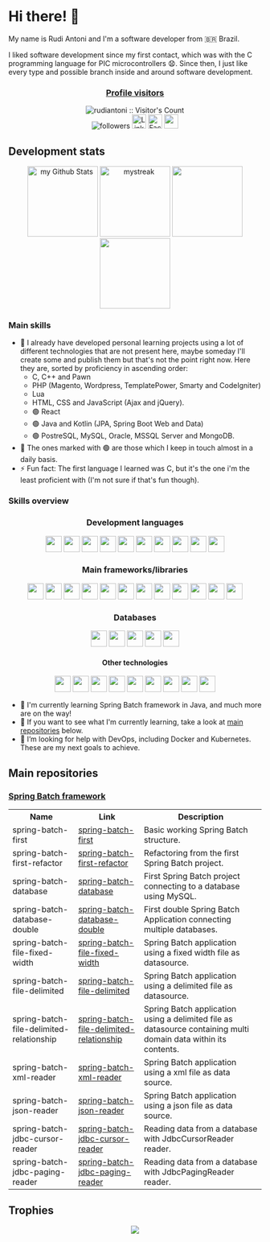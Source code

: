 
# Hi there! :wave:

My name is Rudi Antoni and I'm a software developer from 🇧🇷 Brazil.

I liked software development since my first contact, which was with the C programming language for PIC microcontrollers :anguished:. Since then, I just like every type and possible branch inside and around software development.

<div align="center">

  <h3><a href="https://github.com/rudiantoni">Profile visitors</a></h3>
  <img src="https://profile-counter.glitch.me/{rudiantoni}/count.svg" alt="rudiantoni :: Visitor's Count" />
  <br />
  <img alt="followers" title="Follow me on Github" src="https://img.shields.io/github/followers/rudiantoni?color=236ad3&style=for-the-badge&logo=github&label=Follow"/>
  <a href="https://www.linkedin.com/in/rudimilson-antoni-34b872115/" target="_blank"><img src="https://img.shields.io/badge/LinkedIn-%230077B5.svg?&style=flat-square&logo=linkedin&logoColor=white" alt="LinkedIn" style="height: 28px;"></a>
  <a href="https://www.facebook.com/rudi.antoni.70" target="_blank"><img src="https://img.shields.io/badge/Facebook-%231877F2.svg?&style=flat-square&logo=facebook&logoColor=white" alt="Facebook" style="height: 28px;"></a>
  <a href="mailto:rudiantoni2013@gmail.com"><img src="https://img.shields.io/badge/Gmail-D14836?style=for-the-badge&logo=gmail&logoColor=white" style="height: 28px;" /></a>
  
</div>

## Development stats

<div align="center">
  <img height="140px" style="display: inline-block;" src="https://github-readme-stats-sigma-five.vercel.app/api?username=rudiantoni&include_all_commits=true&count_private=true&show_icons=true&line_height=20&title_color=2B5BBD&icon_color=1124BB&text_color=A1A1A1&bg_color=0,000000,130F40" alt="my Github Stats" />
  <img height="140px" style="display: inline-block;" src="https://github-readme-streak-stats.herokuapp.com/?user=rudiantoni&theme=tokyonight" alt="mystreak" />
  <img height="140px" src="https://github-profile-summary-cards.vercel.app/api/cards/profile-details?username=rudiantoni&theme=tokyonight" />
  <img height="140px" src="https://github-readme-stats-sigma-five.vercel.app/api/top-langs/?username=rudiantoni&layout=compact&langs_count=10&theme=tokyonight&hide_border=true"/>

</div>

### Main skills

- :speech_balloon: I already have developed personal learning projects using a lot of different technologies that are not present here, maybe someday I'll create some and publish them but that's not the point right now. Here they are, sorted by proficiency in ascending order:
  - C, C++ and Pawn
  - PHP (Magento, Wordpress, TemplatePower, Smarty and CodeIgniter)
  - Lua
  - HTML, CSS and JavaScript (Ajax and jQuery).
  - :green_circle: React
  - :green_circle: Java and Kotlin (JPA, Spring Boot Web and Data)
  - :green_circle: PostreSQL, MySQL, Oracle, MSSQL Server and MongoDB.
- :speech_balloon: The ones marked with :green_circle: are those which I keep in touch almost in a daily basis.
- :zap: Fun fact: The first language I learned was C, but it's the one i'm the least proficient with (I'm not sure if that's fun though).

### Skills overview

<div align="center" >
  
  <h3>Development languages</h3>
  
  <img src="https://cdn.jsdelivr.net/gh/devicons/devicon/icons/html5/html5-plain-wordmark.svg" height="32px" />
  <img src="https://cdn.jsdelivr.net/gh/devicons/devicon/icons/css3/css3-plain-wordmark.svg" height="32px" />
  <img src="https://cdn.jsdelivr.net/gh/devicons/devicon/icons/javascript/javascript-original.svg" height="32px" />
  <img src="https://cdn.jsdelivr.net/gh/devicons/devicon/icons/typescript/typescript-original.svg" height="32px" />
  <img src="https://cdn.jsdelivr.net/gh/devicons/devicon/icons/php/php-original.svg" height="32px" />
  <img src="https://cdn.jsdelivr.net/gh/devicons/devicon/icons/java/java-original-wordmark.svg" height="32px" />
  <img src="https://cdn.jsdelivr.net/gh/devicons/devicon/icons/kotlin/kotlin-original.svg" height="32px" />
  <img src="https://cdn.jsdelivr.net/gh/devicons/devicon/icons/python/python-original-wordmark.svg" height="32px" />
  <img src="https://cdn.jsdelivr.net/gh/devicons/devicon/icons/c/c-original.svg" height="32px" />
  <img src="https://cdn.jsdelivr.net/gh/devicons/devicon/icons/cplusplus/cplusplus-original.svg" height="32px" />
  
  <h3>Main frameworks/libraries</h3>
  
  <img src="https://cdn.jsdelivr.net/gh/devicons/devicon/icons/sass/sass-original.svg" height="32px" />
  <img src="https://cdn.jsdelivr.net/gh/devicons/devicon/icons/bootstrap/bootstrap-plain-wordmark.svg" height="32px" />
  <img src="https://cdn.jsdelivr.net/gh/devicons/devicon/icons/jquery/jquery-plain-wordmark.svg" height="32px" />
  <img src="https://i.imgur.com/U0PeHm9.png" height="32px" />
  <img src="https://cdn.jsdelivr.net/gh/devicons/devicon/icons/react/react-original-wordmark.svg" height="32px" />
  <img src="https://cdn.jsdelivr.net/gh/devicons/devicon/icons/magento/magento-original-wordmark.svg" height="32px" />
  <img src="https://cdn.jsdelivr.net/gh/devicons/devicon/icons/wordpress/wordpress-plain.svg" height="32px" />
  <img src="https://cdn.jsdelivr.net/gh/devicons/devicon/icons/codeigniter/codeigniter-plain-wordmark.svg" height="32px" />
  <img src="https://i.imgur.com/1CKZv4D.png" height="32px" />
  <img src="https://i.imgur.com/xDPdw5F.png" height="32px" />
  <img src="https://i.imgur.com/njiIHRc.png" height="32px" />
  <img src="https://i.imgur.com/TTzpWbA.png" height="32px" />
   
  <h3>Databases</h3>
  
  <img src="https://cdn.jsdelivr.net/gh/devicons/devicon/icons/mysql/mysql-original-wordmark.svg" height="32px" />
  <img src="https://cdn.jsdelivr.net/gh/devicons/devicon/icons/postgresql/postgresql-original-wordmark.svg" height="32px" />
  <img src="https://cdn.jsdelivr.net/gh/devicons/devicon/icons/oracle/oracle-original.svg" height="32px" />
  <img src="https://i.imgur.com/vDySFWF.png" height="32px" />
  <img src="https://cdn.jsdelivr.net/gh/devicons/devicon/icons/mongodb/mongodb-plain-wordmark.svg" height="32px" />
  
  <h4>Other technologies</h4>
  
  <img src="https://cdn.jsdelivr.net/gh/devicons/devicon/icons/git/git-plain-wordmark.svg" height="32px" />
  <img src="https://i.imgur.com/vWWyqpm.png" height="32px">
  <img src="https://cdn.jsdelivr.net/gh/devicons/devicon/icons/docker/docker-plain-wordmark.svg" height="32px" />
  <img src="https://cdn.jsdelivr.net/gh/devicons/devicon/icons/amazonwebservices/amazonwebservices-plain-wordmark.svg" height="32px" />
  <img src="https://cdn.jsdelivr.net/gh/devicons/devicon/icons/azure/azure-original-wordmark.svg" height="32px" />
  
  <img src="https://i.imgur.com/M4GxEK4.png" height="32px" />
  <img src="https://i.imgur.com/rJoN2Jd.png" height="32px" />
  <img src="https://cdn.jsdelivr.net/gh/devicons/devicon/icons/bash/bash-original.svg" height="32px" />
  
  <img src="https://cdn.jsdelivr.net/gh/devicons/devicon/icons/lua/lua-plain-wordmark.svg" height="32px" />

</div>

- :seedling: I'm currently learning Spring Batch framework in Java, and much more are on the way!
- :telescope: If you want to see what I'm currently learning, take a look at [main repositories](#main-repositories) below.
- :thinking: I’m looking for help with DevOps, including Docker and Kubernetes. These are my next goals to achieve.

## Main repositories

### [Spring Batch framework](https://github.com/rudiantoni/learn-spring-batch)

<div align="center">
  
  <table>
    <tr>
      <th>Name</th>
      <th>Link</th>
      <th>Description</th>
    </tr>
    <tr>
      <td>spring-batch-first</td>
      <td><a href="https://github.com/rudiantoni/spring-batch-first" target="_blank">spring-batch-first</a></td>
      <td>Basic working Spring Batch structure.</td>
    </tr>
    <tr>
      <td>spring-batch-first-refactor</td>
      <td><a href="https://github.com/rudiantoni/spring-batch-first-refactor" target="_blank">spring-batch-first-refactor</a></td>
      <td>Refactoring from the first Spring Batch project.</td>
    </tr>
    <tr>
      <td>spring-batch-database</td>
      <td><a href="https://github.com/rudiantoni/spring-batch-database" target="_blank">spring-batch-database</a></td>
      <td>First Spring Batch project connecting to a database using MySQL.</td>
    </tr>
    <tr>
      <td>spring-batch-database-double</td>
      <td><a href="https://github.com/rudiantoni/spring-batch-database-double" target="_blank">spring-batch-database-double</a></td>
      <td>First double Spring Batch Application connecting multiple databases.</td>
    </tr>
    <tr>
      <td>spring-batch-file-fixed-width</td>
      <td><a href="https://github.com/rudiantoni/spring-batch-file-fixed-width" target="_blank">spring-batch-file-fixed-width</a></td>
      <td>Spring Batch application using a fixed width file as datasource.</td>
    </tr>
    <tr>
      <td>spring-batch-file-delimited</td>
      <td><a href="https://github.com/rudiantoni/spring-batch-file-delimited" target="_blank">spring-batch-file-delimited</a></td>
      <td>Spring Batch application using a delimited file as datasource.</td>
    </tr>
    <tr>
      <td>spring-batch-file-delimited-relationship</td>
      <td><a href="https://github.com/rudiantoni/spring-batch-file-delimited-relationship" target="_blank">spring-batch-file-delimited-relationship</a></td>
      <td>Spring Batch application using a delimited file as datasource containing multi domain data within its contents.</td>
    </tr>
    <tr>
      <td>spring-batch-xml-reader</td>
      <td><a href="https://github.com/rudiantoni/spring-batch-xml-reader" target="_blank">spring-batch-xml-reader</a></td>
      <td>Spring Batch application using a xml file as data source.</td>
    </tr>
    <tr>
      <td>spring-batch-json-reader</td>
      <td><a href="https://github.com/rudiantoni/spring-batch-json-reader" target="_blank">spring-batch-json-reader</a></td>
      <td>Spring Batch application using a json file as data source.</td>
    </tr>
    <tr>
      <td>spring-batch-jdbc-cursor-reader</td>
      <td><a href="https://github.com/rudiantoni/spring-batch-jdbc-cursor-reader" target="_blank">spring-batch-jdbc-cursor-reader</a></td>
      <td>Reading data from a database with JdbcCursorReader reader.</td>
    </tr>
    <tr>
      <td>spring-batch-jdbc-paging-reader</td>
      <td><a href="https://github.com/rudiantoni/spring-batch-jdbc-paging-reader" target="_blank">spring-batch-jdbc-paging-reader</a></td>
      <td>Reading data from a database with JdbcPagingReader reader.</td>
    </tr>
  </table>
</div>
 
## Trophies

<div align="center">
  
  <img src="https://github-profile-trophy.vercel.app/?username=rudiantoni&theme=juicyfresh&no-bg=true" />
  
</div>


